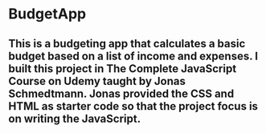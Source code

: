 # BudgetApp

## This is a budgeting app that calculates a basic budget based on a list of income and expenses. I built this project in The Complete JavaScript Course on Udemy taught by Jonas Schmedtmann. Jonas provided the CSS and HTML as starter code so that the project focus is on writing the JavaScript.